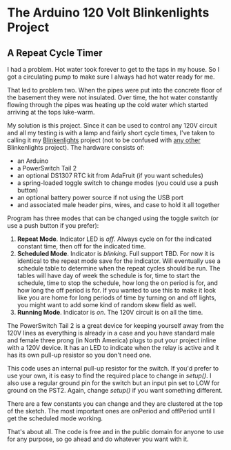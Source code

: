 # The Arduino 120 Volt Blinkenlights Project #
## A Repeat Cycle Timer ##

I had a problem. Hot water took forever to get to the taps in my house. So I got a circulating pump to make sure I always had hot water ready for me.

That led to problem two. When the pipes were put into the concrete floor of the basement they were not insulated. Over time, the hot water constantly flowing through the pipes was heating up the cold water which started arriving at the tops luke-warm.

My solution is this project. Since it can be used to control any 120V circuit and all my testing is with a lamp and fairly short cycle times, I've taken to calling it my [Blinkenlights](http://www.jargon.net/jargonfile/b/blinkenlights.html "Blinkenlights") project (not to be confused with [any other](http://blinkenlights.net/) Blinkenlights project). The hardware consists of:

- an Arduino
- a PowerSwitch Tail 2
- an optional DS1307 RTC kit from AdaFruit (if you want schedules)
- a spring-loaded toggle switch to change modes (you could use a push button)
- an optional battery power source if not using the USB port
- and associated male header pins, wires, and case to hold it all together

Program has three modes that can be changed using the toggle switch (or use a push button if you prefer):

1. **Repeat Mode**. Indicator LED is *off*. Always cycle on for the indicated constant time, then off for the indicated time.
1. **Scheduled Mode**. Indicator is *blinking*. Full support TBD. For now it is identical to the repeat mode save for the indicator. Will eventually use a schedule table to determine when the repeat cycles should be run. The tables will have day of week the schedule is for, time to start the schedule, time to stop the schedule, how long the on period is for, and how long the off period is for. If you wanted to use this to make it look like you are home for long periods of time by turning on and off lights, you might want to add some kind of random skew field as well.
1. **Running Mode**. Indicator is *on*. The 120V circuit is on all the time.

The PowerSwitch Tail 2 is a great device for keeping yourself away from the 120V lines as everything is already in a case and you have standard male and female three prong (in North America) plugs to put your project inline with a 120V device. It has an LED to indicate when the relay is active and it has its own pull-up resistor so you don't need one.

This code uses an internal pull-up resistor for the switch. If you'd prefer to use your own, it is easy to find the required place to change in *setup()*. I also use a regular ground pin for the switch but an input pin set to LOW for ground on the PST2. Again, change *setup()* if you want something different.

There are a few constants you can change and they are clustered at the top of the sketch. The most important ones are onPeriod and offPeriod until I get the scheduled mode working.

That's about all. The code is free and in the public domain for anyone to use for any purpose, so go ahead and do whatever you want with it.
